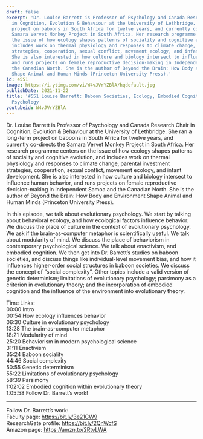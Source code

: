 ```yaml
---
draft: false
excerpt: 'Dr. Louise Barrett is Professor of Psychology and Canada Research Chair
  in Cognition, Evolution & Behaviour at the University of Lethbridge. She ran a long-term
  project on baboons in South Africa for twelve years, and currently co-directs the
  Samara Vervet Monkey Project in South Africa. Her research programme centers on
  the issue of how ecology shapes patterns of sociality and cognitive evolution, and
  includes work on thermal physiology and responses to climate change, parental investment
  strategies, cooperation, sexual conflict, movement ecology, and infant development.
  She is also interested in how culture and biology intersect to influence human behavior,
  and runs projects on female reproductive decision-making in Independent Samoa and
  the Canadian North. She is the author of Beyond the Brain: How Body and Environment
  Shape Animal and Human Minds (Princeton University Press).'
id: e551
image: https://i.ytimg.com/vi/W4vJVrYZBlA/hqdefault.jpg
publishDate: 2021-11-22
title: '#551 Louise Barrett: Baboon Societies, Ecology, Embodied Cognition, and Evolutionary
  Psychology'
youtubeid: W4vJVrYZBlA
---
```

Dr. Louise Barrett is Professor of Psychology and Canada Research Chair in Cognition, Evolution & Behaviour at the University of Lethbridge. She ran a long-term project on baboons in South Africa for twelve years, and currently co-directs the Samara Vervet Monkey Project in South Africa. Her research programme centers on the issue of how ecology shapes patterns of sociality and cognitive evolution, and includes work on thermal physiology and responses to climate change, parental investment strategies, cooperation, sexual conflict, movement ecology, and infant development. She is also interested in how culture and biology intersect to influence human behavior, and runs projects on female reproductive decision-making in Independent Samoa and the Canadian North. She is the author of Beyond the Brain: How Body and Environment Shape Animal and Human Minds (Princeton University Press).

In this episode, we talk about evolutionary psychology. We start by talking about behavioral ecology, and how ecological factors influence behavior. We discuss the place of culture in the context of evolutionary psychology. We ask if the brain-as-computer metaphor is scientifically useful. We talk about modularity of mind. We discuss the place of behaviorism in contemporary psychological science. We talk about enactivism, and embodied cognition. We then get into Dr. Barrett’s studies on baboon societies, and discuss things like individual-level movement bias, and how it influences higher-order social structures in baboon societies. We discuss the concept of “social complexity”. Other topics include a valid version of genetic determinism; limitations of evolutionary psychology; parsimony as a criterion in evolutionary theory; and the incorporation of embodied cognition and the influence of the environment into evolutionary theory.

Time Links:  
00:00  Intro  
00:54  How ecology influences behavior  
06:30  Culture in evolutionary psychology  
13:28  The brain-as-computer metaphor  
18:21  Modularity of mind  
25:20  Behaviorism in modern psychological science  
31:11  Enactivism  
35:24  Baboon sociality  
44:46  Social complexity  
50:55  Genetic determinism  
55:22  Limitations of evolutionary psychology  
58:39  Parsimony  
1:02:02  Embodied cognition within evolutionary theory  
1:05:58  Follow Dr. Barrett’s work!

---

Follow Dr. Barrett’s work:  
Faculty page: https://bit.ly/3e21CW9  
ResearchGate profile: https://bit.ly/2QnWcfS  
Amazon page: https://amzn.to/2RtvLWA
